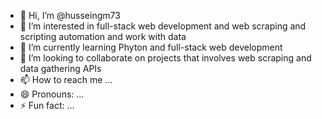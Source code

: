 - 👋 Hi, I’m @husseingm73
- 👀 I’m interested in full-stack web development and web scraping and scripting automation and work with data
- 🌱 I’m currently learning Phyton and full-stack web development
- 💞️ I’m looking to collaborate on projects that involves web scraping and data gathering APIs  
- 📫 How to reach me ...
- 😄 Pronouns: ...
- ⚡ Fun fact: ...

<!---
husseingm73/husseingm73 is a ✨ special ✨ repository because its `README.md` (this file) appears on your GitHub profile.
You can click the Preview link to take a look at your changes.
--->
